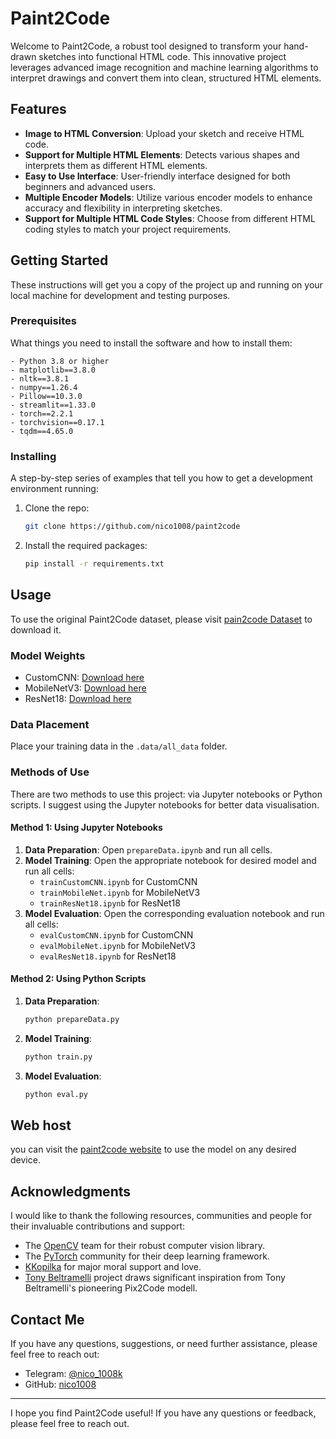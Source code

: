 # Paint2Code

Welcome to Paint2Code, a robust tool designed to transform your hand-drawn sketches into functional HTML code. This innovative project leverages advanced image recognition and machine learning algorithms to interpret drawings and convert them into clean, structured HTML elements.

## Features

- **Image to HTML Conversion**: Upload your sketch and receive HTML code.
- **Support for Multiple HTML Elements**: Detects various shapes and interprets them as different HTML elements.
- **Easy to Use Interface**: User-friendly interface designed for both beginners and advanced users.
- **Multiple Encoder Models**: Utilize various encoder models to enhance accuracy and flexibility in interpreting sketches.
- **Support for Multiple HTML Code Styles**: Choose from different HTML coding styles to match your project requirements.

## Getting Started

These instructions will get you a copy of the project up and running on your local machine for development and testing purposes.

### Prerequisites

What things you need to install the software and how to install them:

```
- Python 3.8 or higher
- matplotlib==3.8.0
- nltk==3.8.1
- numpy==1.26.4
- Pillow==10.3.0
- streamlit==1.33.0
- torch==2.2.1
- torchvision==0.17.1
- tqdm==4.65.0
```

### Installing

A step-by-step series of examples that tell you how to get a development environment running:

1. Clone the repo:
   ```bash
   git clone https://github.com/nico1008/paint2code
   ```
2. Install the required packages:
   ```bash
   pip install -r requirements.txt
   ```

## Usage

To use the original Paint2Code dataset, please visit [pain2code Dataset](https://www.kaggle.com/datasets/nico1008/paint2code) to download it.

### Model Weights
- CustomCNN: [Download here](https://www.dropbox.com/scl/fi/xy8g4f89flzj60l8d73im/ED-epoch-92-loss-0.01324.pth?rlkey=1798g81kv4rbvb87octaatvo0&st=sbncrvxs&dl=0)
- MobileNetV3: [Download here](https://www.dropbox.com/scl/fi/nfwdxlz07qo9fot0vhg42/ED-epoch-73-loss-0.03660.rar?rlkey=1trsupm6jdsm9fqsq44mljy3w&st=andynm0f&dl=0)
- ResNet18: [Download here](https://www.dropbox.com/scl/fi/sk40o33fp7zfrk9lnvzgo/ED-epoch-105-loss-0.03323.rar?rlkey=5zku77indq6tolg4kyix276k8&st=1ppwhxlv&dl=0)

### Data Placement
Place your training data in the `.data/all_data` folder.

### Methods of Use
There are two methods to use this project: via Jupyter notebooks or Python scripts.
I suggest using the Jupyter notebooks for better data visualisation.

#### Method 1: Using Jupyter Notebooks

1. **Data Preparation**: Open `prepareData.ipynb` and run all cells.
2. **Model Training**: Open the appropriate notebook for desired model and run all cells:
   - `trainCustomCNN.ipynb` for CustomCNN
   - `trainMobileNet.ipynb` for MobileNetV3
   - `trainResNet18.ipynb` for ResNet18
3. **Model Evaluation**: Open the corresponding evaluation notebook and run all cells:
   - `evalCustomCNN.ipynb` for CustomCNN
   - `evalMobileNet.ipynb` for MobileNetV3
   - `evalResNet18.ipynb` for ResNet18

#### Method 2: Using Python Scripts

1. **Data Preparation**:
   ```bash
   python prepareData.py
   ```

2. **Model Training**:
   ```bash
   python train.py
   ```

3. **Model Evaluation**:
   ```bash
   python eval.py
   ```

## Web host 

you can visit the [paint2code website](https://paint2code.streamlit.app/) to use the model on any desired device.

## Acknowledgments

I would like to thank the following resources, communities and people for their invaluable contributions and support:

- The [OpenCV](https://opencv.org/) team for their robust computer vision library.
- The [PyTorch](https://pytorch.org/) community for their deep learning framework.
- [KKopilka](https://github.com/KKopilka) for major moral support and love. 
- [Tony Beltramelli](https://github.com/tonybeltramelli/pix2code) project draws significant inspiration from Tony Beltramelli's pioneering Pix2Code modell.

## Contact Me

If you have any questions, suggestions, or need further assistance, please feel free to reach out:

- Telegram: [@nico_1008k](https://t.me/nico_1008k)
- GitHub: [nico1008](https://github.com/nico1008)

---

I hope you find Paint2Code useful! If you have any questions or feedback, please feel free to reach out.
